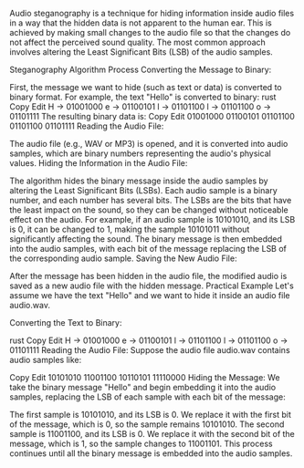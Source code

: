 Audio steganography is a technique for hiding information inside audio files in a way that the hidden data is not apparent to the human ear. This is achieved by making small changes to the audio file so that the changes do not affect the perceived sound quality. The most common approach involves altering the Least Significant Bits (LSB) of the audio samples.

Steganography Algorithm Process
Converting the Message to Binary:

First, the message we want to hide (such as text or data) is converted to binary format.
For example, the text "Hello" is converted to binary:
rust
Copy
Edit
H -> 01001000
e -> 01100101
l -> 01101100
l -> 01101100
o -> 01101111
The resulting binary data is:
Copy
Edit
01001000 01100101 01101100 01101100 01101111
Reading the Audio File:

The audio file (e.g., WAV or MP3) is opened, and it is converted into audio samples, which are binary numbers representing the audio's physical values.
Hiding the Information in the Audio File:

The algorithm hides the binary message inside the audio samples by altering the Least Significant Bits (LSBs). Each audio sample is a binary number, and each number has several bits. The LSBs are the bits that have the least impact on the sound, so they can be changed without noticeable effect on the audio.
For example, if an audio sample is 10101010, and its LSB is 0, it can be changed to 1, making the sample 10101011 without significantly affecting the sound.
The binary message is then embedded into the audio samples, with each bit of the message replacing the LSB of the corresponding audio sample.
Saving the New Audio File:

After the message has been hidden in the audio file, the modified audio is saved as a new audio file with the hidden message.
Practical Example
Let's assume we have the text "Hello" and we want to hide it inside an audio file audio.wav.

Converting the Text to Binary:

rust
Copy
Edit
H -> 01001000
e -> 01100101
l -> 01101100
l -> 01101100
o -> 01101111
Reading the Audio File: Suppose the audio file audio.wav contains audio samples like:

Copy
Edit
10101010
11001100
10110101
11110000
Hiding the Message: We take the binary message "Hello" and begin embedding it into the audio samples, replacing the LSB of each sample with each bit of the message:

The first sample is 10101010, and its LSB is 0. We replace it with the first bit of the message, which is 0, so the sample remains 10101010.
The second sample is 11001100, and its LSB is 0. We replace it with the second bit of the message, which is 1, so the sample changes to 11001101.
This process continues until all the binary message is embedded into the audio samples.



